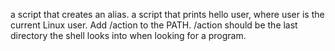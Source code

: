 a script that creates an alias.
a script that prints hello user, where user is the current Linux user.
Add /action to the PATH. /action should be the last directory the shell looks into when looking for a program.


